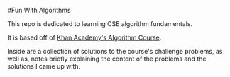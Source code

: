#Fun With Algorithms

This repo is dedicated to learning CSE algorithm fundamentals.

It is based off of <a href="https://www.khanacademy.org/computing/computer-science/algorithms">Khan Academy's Algorithm Course</a>.

Inside are a collection of solutions to the course's challenge problems, as well as, notes briefly explaining the content of the problems and the solutions I came up with.

